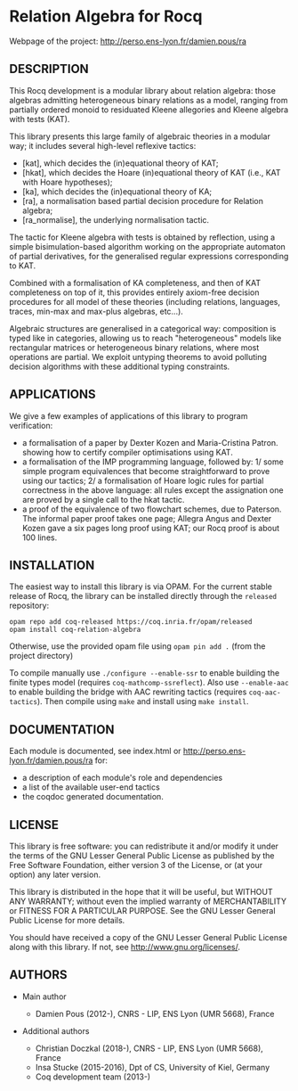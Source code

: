
# Relation Algebra for Rocq

Webpage of the project: http://perso.ens-lyon.fr/damien.pous/ra


## DESCRIPTION

This Rocq development is a modular library about relation algebra:
those algebras admitting heterogeneous binary relations as a model,
ranging from partially ordered monoid to residuated Kleene allegories
and Kleene algebra with tests (KAT).

This library presents this large family of algebraic theories in a
modular way; it includes several high-level reflexive tactics:
 - [kat], which decides the (in)equational theory of KAT;
 - [hkat], which decides the Hoare (in)equational theory of KAT 
     (i.e., KAT with Hoare hypotheses);
 - [ka], which decides the (in)equational theory of KA;
 - [ra], a normalisation based partial decision procedure for Relation 
     algebra;
 - [ra_normalise], the underlying normalisation tactic.

The tactic for Kleene algebra with tests is obtained by reflection,
using a simple bisimulation-based algorithm working on the appropriate
automaton of partial derivatives, for the generalised regular
expressions corresponding to KAT.

Combined with a formalisation of KA completeness, and then of KAT
completeness on top of it, this provides entirely axiom-free decision
procedures for all model of these theories (including relations,
languages, traces, min-max and max-plus algebras, etc...).

Algebraic structures are generalised in a categorical way: composition
is typed like in categories, allowing us to reach "heterogeneous"
models like rectangular matrices or heterogeneous binary relations,
where most operations are partial. We exploit untyping theorems to
avoid polluting decision algorithms with these additional typing
constraints.


## APPLICATIONS

We give a few examples of applications of this library to program
verification:
- a formalisation of a paper by Dexter Kozen and Maria-Cristina Patron. 
  showing how to certify compiler optimisations using KAT.
- a formalisation of the IMP programming language, followed by: 1/ some
  simple program equivalences that become straightforward to prove
  using our tactics; 2/ a formalisation of Hoare logic rules for partial
  correctness in the above language: all rules except the assignation one 
  are proved by a single call to the hkat tactic.
- a proof of the equivalence of two flowchart schemes, due to
  Paterson. The informal paper proof takes one page; Allegra Angus and
  Dexter Kozen gave a six pages long proof using KAT; our Rocq proof is
  about 100 lines.


## INSTALLATION

The easiest way to install this library is via OPAM. For the current
stable release of Rocq, the library can be installed directly through
the `released` repository:
```
opam repo add coq-released https://coq.inria.fr/opam/released
opam install coq-relation-algebra
```
Otherwise, use the provided opam file using `opam pin add .` (from the project directory)

To compile manually use `./configure --enable-ssr` to enable building
the finite types model (requires `coq-mathcomp-ssreflect`). Also use `--enable-aac` to enable building the bridge with AAC rewriting tactics (requires `coq-aac-tactics`).
Then compile using `make` and install using `make install`.


## DOCUMENTATION

Each module is documented, see index.html or 
     http://perso.ens-lyon.fr/damien.pous/ra
for:
- a description of each module's role and dependencies
- a list of the available user-end tactics
- the coqdoc generated documentation.


## LICENSE

This library is free software: you can redistribute it and/or modify
it under the terms of the GNU Lesser General Public License as
published by the Free Software Foundation, either version 3 of the
License, or (at your option) any later version.

This library is distributed in the hope that it will be useful, but
WITHOUT ANY WARRANTY; without even the implied warranty of
MERCHANTABILITY or FITNESS FOR A PARTICULAR PURPOSE.  See the GNU
Lesser General Public License for more details.

You should have received a copy of the GNU Lesser General Public
License along with this library.  If not, see
<http://www.gnu.org/licenses/>.


## AUTHORS

* Main author
  - Damien Pous (2012-), CNRS - LIP, ENS Lyon (UMR 5668), France
 
* Additional authors
  - Christian Doczkal (2018-), CNRS - LIP, ENS Lyon (UMR 5668), France
  - Insa Stucke (2015-2016), Dpt of CS, University of Kiel, Germany
  - Coq development team (2013-)

